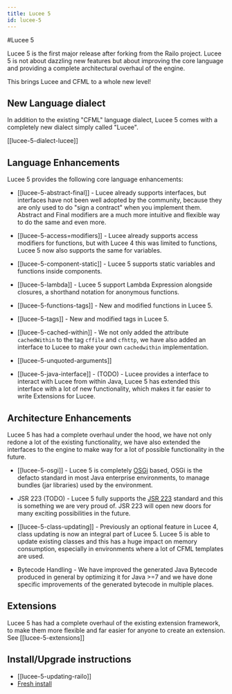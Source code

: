 ```yaml
---
title: Lucee 5
id: lucee-5
---
```


#Lucee 5

Lucee 5 is the first major release after forking from the Railo project. Lucee 5 is not about dazzling new features but about improving the core language and providing a complete architectural overhaul of the engine.

This brings Lucee and CFML to a whole new level!

## New Language dialect ##
In addition to the existing "CFML" language dialect, Lucee 5 comes with a completely new dialect simply called "Lucee".

[[lucee-5-dialect-lucee]]

## Language Enhancements ##
Lucee 5 provides the following core language enhancements:

* [[lucee-5-abstract-final]] - Lucee already supports interfaces, but interfaces have not been well adopted by the community, because they are only used to do "sign a contract" when you implement them. Abstract and Final modifiers are a much more intuitive and flexible way to do the same and even more.

* [[lucee-5-access=modifiers]] - Lucee already supports access modifiers for functions, but with Lucee 4 this was limited to functions, Lucee 5 now also supports the same for variables.

* [[lucee-5-component-static]] - Lucee 5 supports static variables and functions inside components.

* [[lucee-5-lambda]] - Lucee 5 support Lambda Expression alongside closures, a shorthand notation for anonymous functions.

* [[lucee-5-functions-tags]] - New and modified functions in Lucee 5.

* [[lucee-5-tags]] - New and modified tags in Lucee 5.

* [[lucee-5-cached-within]] - We not only added the attribute `cachedWithin` to the tag `cffile` and `cfhttp`, we have also added an interface to Lucee to make your own `cachedwithin` implementation.

* [[lucee-5-unquoted-arguments]]

* [[lucee-5-java-interface]] - (TODO) - Lucee provides a interface to interact with Lucee from within Java, Lucee 5 has extended this interface with a lot of new functionality, which makes it far easier to write Extensions for Lucee.

## Architecture Enhancements ##
Lucee 5 has had a complete overhaul under the hood, we have not only redone a lot of the existing functionality, we have also extended the interfaces to the engine to make way for a lot of possible functionality in the future.

* [[lucee-5-osgi]] - Lucee 5 is completely [OSGi](http://en.wikipedia.org/wiki/OSGi) based, OSGi is the defacto standard in most Java enterprise environments, to manage bundles (jar libraries) used by the environment.

* JSR 223 (TODO) - Lucee 5 fully supports the [JSR 223](http://en.wikipedia.org/wiki/Scripting_for_the_Java_Platform) standard and this is something we are very proud of. JSR 223 will open new doors for many exciting possibilities in the future.

* [[lucee-5-class-updating]] - Previously an optional feature in Lucee 4, class updating is now an integral part of Lucee 5. Lucee 5 is able to update existing classes and this has a huge impact on memory consumption, especially in environments where a lot of CFML templates are used.

* Bytecode Handling - We have improved the generated Java Bytecode produced in general by optimizing it for Java >=7 and we have done specific improvements of the generated bytecode in multiple places.

## Extensions ##
Lucee 5 has had a complete overhaul of the existing extension framework, to make them more flexible and far easier for anyone to create an extension. See [[lucee-5-extensions]]

## Install/Upgrade instructions ##
* [[lucee-5-updating-railo]]
* [Fresh install](running-lucee-download-and-install)
